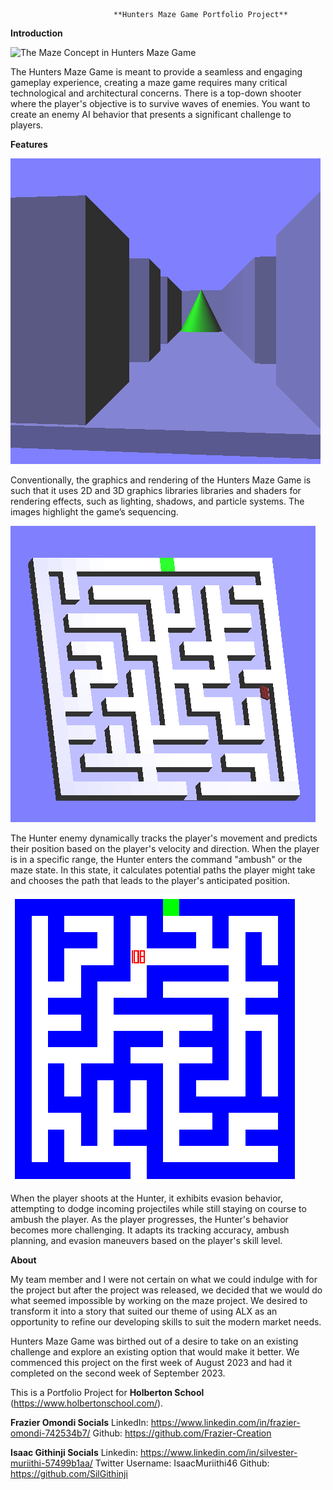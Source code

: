                           **Hunters Maze Game Portfolio Project**

**Introduction**

![The Maze Concept in Hunters Maze Game](./assets/Maze_Concept.jpg)

The Hunters Maze Game is meant to provide a seamless and engaging gameplay experience, creating a maze game requires many critical technological and architectural concerns. There is a top-down shooter where the player's objective is to survive waves of enemies. You want to create an enemy AI behavior that presents a significant challenge to players. 

**Features**

![The Hunters Maze Game concept shown in screenshot 1](./assets/screenshot1maze.png)

Conventionally, the graphics and rendering of the Hunters Maze Game is such that it uses 2D and 3D graphics libraries libraries and shaders for rendering effects, such as lighting, shadows, and particle systems. The images highlight the game’s sequencing.

![The Hunters Maze Game concept shown in screenshot 2](./assets/screenshot2maze.png)

The Hunter enemy dynamically tracks the player's movement and predicts their position based on the player's velocity and direction. When the player is in a specific range, the Hunter enters the command "ambush" or the maze state. In this state, it calculates potential paths the player might take and chooses the path that leads to the player's anticipated position. 

![The Hunters Maze Game concept shown in screenshot 3](./assets/screenshot3maze.png)

When the player shoots at the Hunter, it exhibits evasion behavior, attempting to dodge incoming projectiles while still staying on course to ambush the player. As the player progresses, the Hunter's behavior becomes more challenging. It adapts its tracking accuracy, ambush planning, and evasion maneuvers based on the player's skill level.

**About**

My team member and I were not certain on what we could indulge with for the project but after the project was released, we decided that we would do what seemed impossible by working on the maze project. We desired to transform it into a story that suited our theme of using ALX as an opportunity to refine our developing skills to suit the modern market needs.

Hunters Maze Game was birthed out of a desire to take on an existing challenge and explore an existing option that would make it better. We commenced this project on the first week of August 2023 and had it completed on the second week of September 2023.

This is a Portfolio Project for **Holberton School** (https://www.holbertonschool.com/).

**Frazier Omondi Socials**
LinkedIn:		https://www.linkedin.com/in/frazier-omondi-742534b7/
Github:			https://github.com/Frazier-Creation

**Isaac Githinji Socials**
Linkedin: 		      https://www.linkedin.com/in/silvester-muriithi-57499b1aa/
Twitter Username: 	IsaacMuriithi46
Github: 		        https://github.com/SilGithinji
